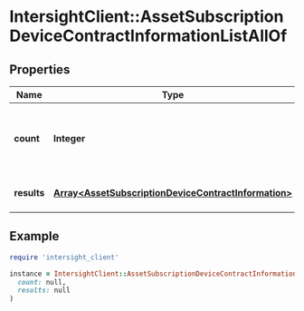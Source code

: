 # IntersightClient::AssetSubscriptionDeviceContractInformationListAllOf

## Properties

| Name | Type | Description | Notes |
| ---- | ---- | ----------- | ----- |
| **count** | **Integer** | The total number of &#39;asset.SubscriptionDeviceContractInformation&#39; resources matching the request, accross all pages. The &#39;Count&#39; attribute is included when the HTTP GET request includes the &#39;$inlinecount&#39; parameter. | [optional] |
| **results** | [**Array&lt;AssetSubscriptionDeviceContractInformation&gt;**](AssetSubscriptionDeviceContractInformation.md) | The array of &#39;asset.SubscriptionDeviceContractInformation&#39; resources matching the request. | [optional] |

## Example

```ruby
require 'intersight_client'

instance = IntersightClient::AssetSubscriptionDeviceContractInformationListAllOf.new(
  count: null,
  results: null
)
```

